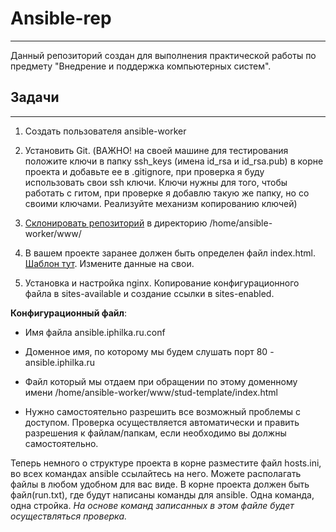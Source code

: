 # Ansible-rep
___

Данный репозиторий создан для выполнения практической работы по предмету "Внедрение и поддержка компьютерных систем".

## Задачи
___

1. Создать пользователя ansible-worker

2.  Установить Git. (ВАЖНО! на своей машине для тестирования положите ключи в папку ssh_keys (имена id_rsa и id_rsa.pub) в корне проекта и добавьте ее в .gitignore,  при проверка я буду использовать свои ssh ключи. Ключи нужны для того, чтобы работать с гитом, при проверке я добавлю такую же папку, но со своими ключами. Реализуйте механизм копированию ключей) 

3. [Склонировать репозиторий](https://github.com/iphilka/stud-template]) в директорию /home/ansible-worker/www/

4. В вашем проекте заранее должен быть определен файл index.html. [Шаблон тут](https://github.com/iphilka/stud-template/blob/main/index.html). Измените данные на свои.

5. Установка и настройка nginx. Копирование конфигурационного файла в sites-available и создание ссылки в sites-enabled.

**Конфигурационный файл**:

- Имя файла ansible.iphilka.ru.conf
- Доменное имя, по которому мы будем слушать порт 80 - ansible.iphilka.ru

-  Файл который мы отдаем при обращении по этому доменному имени /home/ansible-worker/www/stud-template/index.html

- Нужно самостоятельно разрешить все возможный проблемы с доступом. Проверка осуществляется автоматически и править разрешения к          файлам/папкам, если необходимо вы должны самостоятельно.

Теперь немного о структуре проекта в корне разместите файл  hosts.ini, во всех командах ansible ссылайтесь на него. Можете располагать файлы в любом удобном для вас виде. 
В корне проекта должен быть файл(run.txt), где будут написаны команды для ansible. Одна команда, одна стройка. *На основе команд записанных в этом файле будет осуществляться проверка.*
